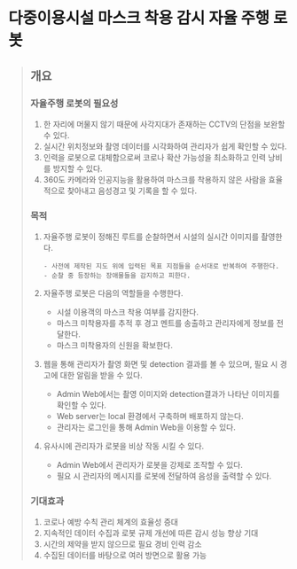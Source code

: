 # 다중이용시설 마스크 착용 감시 자율 주행 로봇


> ## 개요
>
> ### 자율주행 로봇의 필요성
> 1. 한 자리에 머물지 않기 때문에 사각지대가 존재하는 CCTV의 단점을 보완할 수 있다.
> 2. 실시간 위치정보와 촬영 데이터를 시각화하여 관리자가 쉽게 확인할 수 있다.
> 3. 인력을 로봇으로 대체함으로써 코로나 확산 가능성을 최소화하고 인력 낭비를 방지할 수 있다.
> 4. 360도 카메라와 인공지능을 활용하여 마스크를 착용하지 않은 사람을 효율적으로 찾아내고 음성경고 및 기록을 할 수 있다.
>
>
> ### 목적
> 1. 자율주행 로봇이 정해진 루트를 순찰하면서 시설의 실시간 이미지를 촬영한다.
>
>        - 사전에 제작된 지도 위에 입력된 목표 지점들을 순서대로 반복하여 주행한다.
>        - 순찰 중 등장하는 장애물들을 감지하고 피한다.
>
> 2. 자율주행 로봇은 다음의 역할들을 수행한다.
>
>       - 시설 이용객의 마스크 착용 여부를 감지한다.
>       - 마스크 미착용자를 추적 후 경고 멘트를 송출하고 관리자에게 정보를 전달한다.
>       - 마스크 미착용자의 신원을 확보한다.
> 3. 웹을 통해 관리자가 촬영 화면 및 detection 결과를 볼 수 있으며, 필요 시 경고에 대한 알림을 받을 수 있다.
>
>       - Admin Web에서는 촬영 이미지와 detection결과가 나타난 이미지를 확인할 수 있다.
>       - Web server는 local 환경에서 구축하며 배포하지 않는다.
>       - 관리자는 로그인을 통해 Admin Web을 이용할 수 있다.
> 4. 유사시에 관리자가 로봇을 비상 작동 시킬 수 있다.
>
>       - Admin Web에서 관리자가 로봇을 강제로 조작할 수 있다.
>       - 필요 시 관리자의 메시지를 로봇에 전달하여 음성을 출력할 수 있다.
>
>
> ### 기대효과
> 1. 코로나 예방 수칙 관리 체계의 효율성 증대
> 2. 지속적인 데이터 수집과 로봇 규제 개선에 따른 감시 성능 향상 기대
> 3. 시간의 제약을 받지 않으므로 필요 경비 인력 감소
> 4. 수집된 데이터를 바탕으로 여러 방면으로 활용 가능





